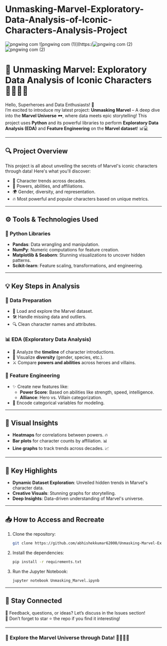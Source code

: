 # Unmasking-Marvel-Exploratory-Data-Analysis-of-Iconic-Characters-Analysis-Project
![pngwing com](https://github.com/user-attachments/assets/b81f3102-adf8-4fad-9762-457c34118487)
![pngwing com (1)](https:/![pngwing com (2)](https://github.com/user-attachments/assets/ba6286aa-6f5b-4bc8-a7f2-0b8c2a5d9bd9)
![pngwing com (2)](https://github.com/user-attachments/assets/56fa62b1-3c3a-4950-b5dc-963bf228a2a4)

# 🌌 **Unmasking Marvel: Exploratory Data Analysis of Iconic Characters** 🦸‍♂️🦸‍♀️  

Hello, Superheroes and Data Enthusiasts! 🚀  
I’m excited to introduce my latest project: **Unmasking Marvel** – A deep dive into the **Marvel Universe** 🕶️, where data meets epic storytelling! This project uses **Python** and its powerful libraries to perform **Exploratory Data Analysis (EDA)** and **Feature Engineering** on the **Marvel dataset**! 📊💻  

---

## 🔍 **Project Overview**  
This project is all about unveiling the secrets of Marvel's iconic characters through data! Here's what you'll discover:  
- 🌟 Character trends across decades.  
- 🧬 Powers, abilities, and affiliations.  
- 🌍 Gender, diversity, and representation.  
- 🔥 Most powerful and popular characters based on unique metrics.  

---

## ⚙️ **Tools & Technologies Used**  
### 🐍 **Python Libraries**  
- **Pandas**: Data wrangling and manipulation.  
- **NumPy**: Numeric computations for feature creation.  
- **Matplotlib & Seaborn**: Stunning visualizations to uncover hidden patterns.  
- **Scikit-learn**: Feature scaling, transformations, and engineering.  

---

## 💡 **Key Steps in Analysis**  
### 📂 **Data Preparation**  
- 🚀 Load and explore the Marvel dataset.  
- 🛠️ Handle missing data and outliers.  
- 🔍 Clean character names and attributes.  

### 📊 **EDA (Exploratory Data Analysis)**  
- 📅 Analyze the **timeline** of character introductions.  
- 🌈 Visualize **diversity** (gender, species, etc.).  
- ⚔️ Compare **powers and abilities** across heroes and villains.  

### 🧩 **Feature Engineering**  
- ✨ Create new features like:  
  - **Power Score**: Based on abilities like strength, speed, intelligence.  
  - **Alliance**: Hero vs. Villain categorization.  
- 🔗 Encode categorical variables for modeling.  

---

## 🎨 **Visual Insights**  
- **Heatmaps** for correlations between powers. 🔥  
- **Bar plots** for character counts by affiliation. 📊  
- **Line graphs** to track trends across decades. 📈  

---

## 🌟 **Key Highlights**  
- **Dynamic Dataset Exploration**: Unveiled hidden trends in Marvel's character data.  
- **Creative Visuals**: Stunning graphs for storytelling.  
- **Deep Insights**: Data-driven understanding of Marvel's universe.  

---

## 📥 **How to Access and Recreate**  
1. Clone the repository:  
   ```bash  
   git clone https://github.com/abhishekkumar62000/Unmasking-Marvel-Exploratory-Data-Analysis-of-Iconic-Characters-Analysis-Project.git
   ```  
2. Install the dependencies:  
   ```bash  
   pip install -r requirements.txt  
   ```  
3. Run the Jupyter Notebook:  
   ```bash  
   jupyter notebook Unmasking_Marvel.ipynb  
   ```  

---

## 📢 **Stay Connected**  
💬 Feedback, questions, or ideas? Let’s discuss in the Issues section!  
🌟 Don’t forget to star ⭐ the repo if you find it interesting!  

---

### 🚀 **Explore the Marvel Universe through Data!** 🦸‍♂️🦸‍♀️  
```  

